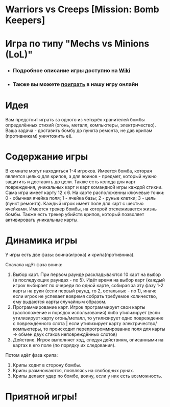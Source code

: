 # Warriors vs Creeps [Mission: Bomb Keepers]
# Игра по типу "Mechs vs Minions (LoL)"


  - ###  Подробное описание игры доступно на [Wiki](https://github.com/blazzer-band/Warriors-vs-Creeps/wiki)
  - ###  Также вы можете [поиграть](https://blazzer-band.github.io/Warriors-vs-Creeps/public/index.html) в нашу игру онлайн

# Идея
Вам предстоит играть за одного из четырёх хранителей бомбы определённых стихий (огонь, металл, компьютеры, электричество). Ваша задача - доставить бомбу до пункта ремонта, не дав крипам (противникам) уничтожить её. 

# Содержание игры
В комнате могут находиться 1-4 игроков. 
Имеется бомба, которая является целью для крипов, а для воинов - предмет, который нужно защитить и доставить до цели. 
Также есть колода для карт повреждения, уникальных карт и карт командной игры каждой стихии. 
Сама игра имеет карту 12 х 6. 
На карте расположенны ключевые точки:
0 - обычная ячейка поля;
1 - ячейка базы;
2 - руные клетки;
3 - цель (пункт ремонта).
Каждый игрок имеет поле для карт с шестью ячейками.
Имеется трекер бомбы, на которой отслеживается жизнь бомбы.
Также есть трекер убийств крипов, который позволяет активировать уникальные карты.

# Динамика игры
У игры есть две фазы: воина(игрока) и крипа(противника). 

Сначала идёт фаза воина:
1) Выбор карт. 
При первом раунде раскладываются 10 карт на выбор (в последующих раундах - по 5). Идёт время на выбор карт (каждый игрок выбирает по очереди по одной карте, собирая за эту фазу 1-2 карты на руки (если первый раунд, то 2, остальные - по 1), иначе если игрок не успевает вовремя собрать требуемое количество, ему выдаются карты случайным образом. 
2) Программирование карт.
Игрок программирует свои карты (расположение и порядок использования) либо утилизирует (если утилизирует карту огонь/металл, то утилизирует одно повреждение с повреждённого слота | если утилизирует карту электричество/компьютеры, то происходит перепрогроммирование поля для карты -> обмен двух стэков неповреждённых слотов)
3) Действие.
Игрок выполняет ход, следуя действиям, описанными на картах в его поле (по порядку их следования).

Потом идёт фаза крипа:
1) Крипы ходит в сторону бомбы.
2) Крипы размножаются, появляясь на свободных рунах.
3) Крипы делают удар по бомбе, воину, если у них есть возможность.

# Приятной игры!

